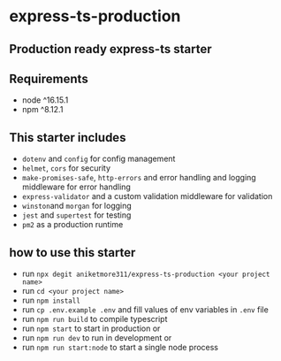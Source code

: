 # express-ts-production

## Production ready express-ts starter

## Requirements

- node ^16.15.1
- npm ^8.12.1

## This starter includes

- `dotenv` and `config` for config management
- `helmet`, `cors` for security
- `make-promises-safe`, `http-errors` and error handling and logging middleware for error handling
- `express-validator` and a custom validation middleware for validation
- `winston`and `morgan` for logging
- `jest` and `supertest` for testing
- `pm2` as a production runtime

## how to use this starter

- run `npx degit aniketmore311/express-ts-production <your project name>`
- run `cd <your project name>`
- run `npm install`
- run `cp .env.example .env` and fill values of env variables in `.env` file
- run `npm run build` to compile typescript
- run `npm start` to start in production or
- run `npm run dev` to run in development or
- run `npm run start:node` to start a single node process
